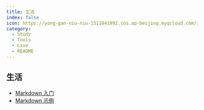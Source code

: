 ```yaml
---
title: 生活
index: false
icon: https://yong-gan-niu-niu-1311841992.cos.ap-beijing.myqcloud.com/images/%E7%94%9F%E6%B4%BB.svg
category:
  - Study
  - Tools
  - Live
  - README
---
```


## 生活

- [Markdown 入门](live_01.md)
- [Markdown 示例](live_02.md)

